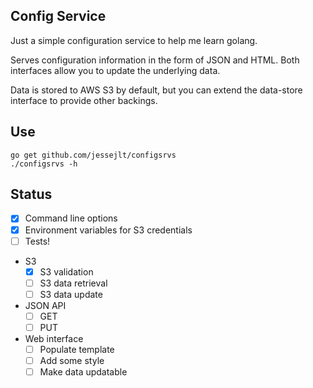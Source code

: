 Config Service
---

Just a simple configuration service to help me learn golang.

Serves configuration information in the form of JSON and HTML. Both interfaces allow you to update the underlying data.

Data is stored to AWS S3 by default, but you can extend the data-store interface to provide other backings.

Use
---

```shell
go get github.com/jessejlt/configsrvs
./configsrvs -h
```

Status
---

- [x] Command line options
- [x] Environment variables for S3 credentials
- [ ] Tests!
- S3
  - [x] S3 validation
  - [ ] S3 data retrieval
  - [ ] S3 data update
- JSON API
  - [ ] GET
  - [ ] PUT
- Web interface
  - [ ] Populate template
  - [ ] Add some style
  - [ ] Make data updatable
